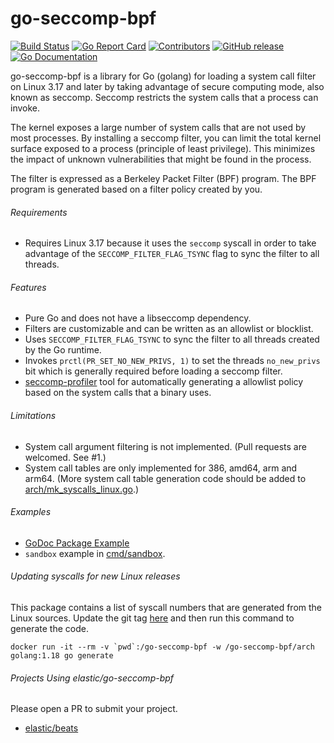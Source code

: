 # go-seccomp-bpf

[![Build Status](https://beats-ci.elastic.co/job/Library/job/go-seccomp-bpf-mbp/job/main/badge/icon)](https://beats-ci.elastic.co/job/Library/job/go-seccomp-bpf-mbp/job/main/)
[![Go Report
Card](https://goreportcard.com/badge/github.com/elastic/go-seccomp-bpf)](https://goreportcard.com/report/github.com/elastic/go-seccomp-bpf)
[![Contributors](https://img.shields.io/github/contributors/elastic/go-seccomp-bpf.svg)](https://github.com/elastic/go-seccomp-bpf/graphs/contributors)
[![GitHub release](https://img.shields.io/github/release/elastic/go-seccomp-bpf.svg?label=changelog)](https://github.com/elastic/go-seccomp-bpf/releases/latest)
[![Go Documentation](http://img.shields.io/badge/go-documentation-blue.svg?style=flat-square)][godocs]

[godocs]:   http://godoc.org/github.com/elastic/go-seccomp-bpf

go-seccomp-bpf is a library for Go (golang) for loading a system call filter on
Linux 3.17 and later by taking advantage of secure computing mode, also known as
seccomp. Seccomp restricts the system calls that a process can invoke.

The kernel exposes a large number of system calls that are not used by most
processes. By installing a seccomp filter, you can limit the total kernel
surface exposed to a process (principle of least privilege). This minimizes
the impact of unknown vulnerabilities that might be found in the process.

The filter is expressed as a Berkeley Packet Filter (BPF) program. The BPF
program is generated based on a filter policy created by you.

###### Requirements

- Requires Linux 3.17 because it uses the `seccomp` syscall in order to take
  advantage of the `SECCOMP_FILTER_FLAG_TSYNC` flag to sync the filter to all
  threads.

###### Features

- Pure Go and does not have a libseccomp dependency.
- Filters are customizable and can be written as an allowlist or blocklist.
- Uses `SECCOMP_FILTER_FLAG_TSYNC` to sync the filter to all threads created by
  the Go runtime.
- Invokes `prctl(PR_SET_NO_NEW_PRIVS, 1)` to set the threads `no_new_privs` bit
  which is generally required before loading a seccomp filter.
- [seccomp-profiler](./cmd/seccomp-profiler) tool for automatically generating
  a allowlist policy based on the system calls that a binary uses.

###### Limitations

- System call argument filtering is not implemented. (Pull requests are
  welcomed. See #1.)
- System call tables are only implemented for 386, amd64, arm and arm64.
  (More system call table generation code should be added to
  [arch/mk_syscalls_linux.go](./arch/mk_syscalls_linux.go).)

###### Examples

- [GoDoc Package Example](https://godoc.org/github.com/elastic/go-seccomp-bpf#example-package)
- `sandbox` example in [cmd/sandbox](./cmd/sandbox).
 
###### Updating syscalls for new Linux releases

This package contains a list of syscall numbers that are generated from the
Linux sources. Update the git tag [here](https://github.com/elastic/go-seccomp-bpf/blob/b57d796185ac9f05fc0483554da79c4bbaedcc97/arch/mk_syscalls_linux.go)
and then run this command to generate the code.

```shell
docker run -it --rm -v `pwd`:/go-seccomp-bpf -w /go-seccomp-bpf/arch golang:1.18 go generate
```

###### Projects Using elastic/go-seccomp-bpf

Please open a PR to submit your project.

- [elastic/beats](https://www.github.com/elastic/beats)
